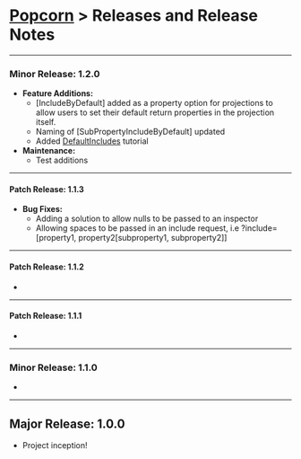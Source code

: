 # [Popcorn](../README.md) > Releases and Release Notes
---
### Minor Release: 1.2.0
+ **Feature Additions:**  
    + [IncludeByDefault] added as a property option for projections to allow users to set their default return properties in the projection itself.
    + Naming of [SubPropertyIncludeByDefault] updated
    + Added [DefaultIncludes](dotnet/DotNetTutorialDefaultIncludes.md) tutorial
+ **Maintenance:**
    + Test additions

---
#### Patch Release: 1.1.3
+ **Bug Fixes:**
	+ Adding a solution to allow nulls to be passed to an inspector
	+ Allowing spaces to be passed in an include request, i.e ?include=[property1, property2[subproperty1, subproperty2]]

---
#### Patch Release: 1.1.2
+ 

---
#### Patch Release: 1.1.1
+

--- 
### Minor Release: 1.1.0
+ 

---
## Major Release: 1.0.0
+ Project inception!